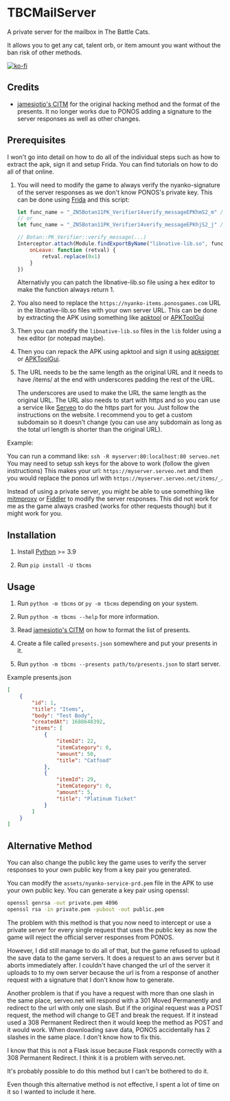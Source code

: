 # TBCMailServer

A private server for the mailbox in The Battle Cats.

It allows you to get any cat, talent orb, or item amount you want without
the ban risk of other methods.

[![ko-fi](https://ko-fi.com/img/githubbutton_sm.svg)](https://ko-fi.com/fieryhenry)

## Credits

- [jamesiotio's CITM](https://github.com/jamestiotio/CITM) for the original
    hacking method and the format of the presents. It no longer works due to
    PONOS adding a signature to the server responses as well as other changes.

## Prerequisites

I won't go into detail on how to do all of the individual steps such as how to
extract the apk, sign it and setup Frida. You can find tutorials on how to do
all of that online.

1. You will need to modify the game to always verify the
    nyanko-signature of the server responses as we don't know PONOS's private
    key. This can be done using [Frida](https://frida.re/) and this script:

    ```js
    let func_name = "_ZN5Botan11PK_Verifier14verify_messageEPKhmS2_m" // 64 bit
    // or
    let func_name = "_ZN5Botan11PK_Verifier14verify_messageEPKhjS2_j" // 32 bit

    // Botan::PK_Verifier::verify_message(...)
    Interceptor.attach(Module.findExportByName("libnative-lib.so", func_name), {
        onLeave: function (retval) {
            retval.replace(0x1)
        }
    })
    ```

    Alternativly you can patch the libnative-lib.so file using a hex editor to
    make the function always return 1.

1. You also need to replace the `https://nyanko-items.ponosgames.com` URL in
    the libnative-lib.so files with your own server URL. This can be done by
    extracting the APK using something like
    [apktool](https://ibotpeaches.github.io/Apktool/) or
    [APKToolGui](https://github.com/AndnixSH/APKToolGUI)
1. Then you can modify the `libnative-lib.so` files in the `lib` folder using a
   hex editor (or notepad maybe).
1. Then you can repack the APK using apktool and sign it using
    [apksigner](https://developer.android.com/studio/command-line/apksigner) or
    [APKToolGui](https://github.com/AndnixSH/APKToolGUI).
1. The URL needs to be the same length as the original URL and it needs to have
    /items/ at the end with underscores padding the rest of the URL.

    The underscores are used to make the URL the same length as the original URL.
    The URL also needs to start with https and so you can use a service like
    [Serveo](https://serveo.net/) to do the https part for you. Just follow the
    instructions on the website. I recommend you to get a custom subdomain so it
    doesn't change (you can use any subdomain as long as the total url length is
    shorter than the original URL).

Example:

You can run a command like: `ssh -R myserver:80:localhost:80 serveo.net`
You may need to setup ssh keys for the above to work (follow the given
instructions) This makes your url: `https://myserver.serveo.net` and then you
would replace the ponos url with `https://myserver.serveo.net/items/_`.

Instead of using a private server, you might be able to use something like
[mitmproxy](https://mitmproxy.org/) or [Fiddler](https://www.telerik.com/fiddler)
to modify the server responses. This did not work for me as the game always
crashed (works for other requests though) but it might work for you.

## Installation

1. Install [Python](https://www.python.org/downloads/) >= 3.9

1. Run `pip install -U tbcms`

## Usage

1. Run `python -m tbcms` or `py -m tbcms` depending on
    your system.

1. Run `python -m tbcms --help` for more information.

1. Read [jamesiotio's CITM](https://github.com/jamestiotio/CITM) on how to
    format the list of presents.

1. Create a file called `presents.json` somewhere and put your presents in it.

1. Run `python -m tbcms --presents path/to/presents.json` to start
    server.

Example presents.json

```json
[
    {
        "id": 1,
        "title": "Items",
        "body": "Test Body",
        "createdAt": 1688648392,
        "items": [
            {
                "itemId": 22,
                "itemCategory": 0,
                "amount": 50,
                "title": "Catfood"
            },
            {
                "itemId": 29,
                "itemCategory": 0,
                "amount": 5,
                "title": "Platinum Ticket"
            }
        ]
    }
]
```

## Alternative Method

You can also change the public key the game uses to verify the server responses
to your own public key from a key pair you generated.

You can modify the `assets/nyanko-service-prd.pem` file in the APK to use your own
public key. You can generate a key pair using openssl:

```sh
openssl genrsa -out private.pem 4096
openssl rsa -in private.pem -pubout -out public.pem
```

The problem with this method is that you now need to intercept or use a private
server for every single request that uses the public key as now the game will
reject the official server responses from PONOS.

However, I did still manage to do all of that, but the game refused to upload
the save data to the game servers. It does a request to an aws server but it
aborts immediately after. I couldn't have changed the url of the server it
uploads to to my own server because the url is from a response of another
request with a signature that I don't know how to generate.

Another problem is that if you have a request with more than one slash in the
same place, serveo.net will respond with a 301 Moved Permanently and redirect to
the url with only one slash. But if the original request was a POST request,
the method will change to GET and break the request. If it instead used a 308
Permanent Redirect then it would keep the method as POST and it would work.
When downloading save data, PONOS accidentally has 2 slashes in the same place.
I don't know how to fix this.

I know that this is not a Flask issue because Flask responds correctly with a
308 Permanent Redirect. I think it is a problem with serveo.net.

It's probably possible to do this method but I can't be bothered to do it.

Even though this alternative method is not effective, I spent a lot of time on it
so I wanted to include it here.
